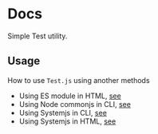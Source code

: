 # Docs #

Simple Test utility.

## Usage ##

How to use `Test.js` using another methods 

- Using ES module in HTML, [see](./module.md#es-module)
- Using Node commonjs in CLI, [see](./common.md#commonjs)
- Using Systemjs in CLI, [see](./system.md#node)
- Using Systemjs in HTML, [see](./system.md#html)
